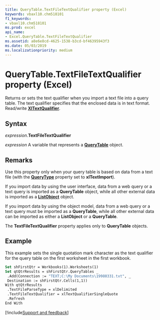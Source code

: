 ```yaml
---
title: QueryTable.TextFileTextQualifier property (Excel)
keywords: vbaxl10.chm518101
f1_keywords:
- vbaxl10.chm518101
ms.prod: excel
api_name:
- Excel.QueryTable.TextFileTextQualifier
ms.assetid: a8e6e8cd-4625-1538-b3cd-bf46395943f3
ms.date: 05/03/2019
ms.localizationpriority: medium
---
```



# QueryTable.TextFileTextQualifier property (Excel)

Returns or sets the text qualifier when you import a text file into a query table. The text qualifier specifies that the enclosed data is in text format. Read/write **[XlTextQualifier](Excel.XlTextQualifier.md)**.


## Syntax

_expression_.**TextFileTextQualifier**

_expression_ A variable that represents a **[QueryTable](Excel.QueryTable.md)** object.


## Remarks

Use this property only when your query table is based on data from a text file (with the **[QueryType](Excel.QueryTable.QueryType.md)** property set to **xlTextImport**).

If you import data by using the user interface, data from a web query or a text query is imported as a **QueryTable** object, while all other external data is imported as a **[ListObject](Excel.ListObject.md)** object.

If you import data by using the object model, data from a web query or a text query must be imported as a **QueryTable**, while all other external data can be imported as either a **ListObject** or a **QueryTable**.

The **TextFileTextQualifier** property applies only to **QueryTable** objects.


## Example

This example sets the single quotation mark character as the text qualifier for the query table on the first worksheet in the first workbook.

```vb
Set shFirstQtr = Workbooks(1).Worksheets(1) 
Set qtQtrResults = shFirstQtr.QueryTables _ 
 .Add(Connection := "TEXT;C:\My Documents\19980331.txt", _ 
 Destination := shFirstQtr.Cells(1,1)) 
With qtQtrResults 
 .TextFileParseType = xlDelimited 
 .TextFileTextQualifier = xlTextQualifierSingleQuote 
 .Refresh 
End With
```



[!include[Support and feedback](~/includes/feedback-boilerplate.md)]